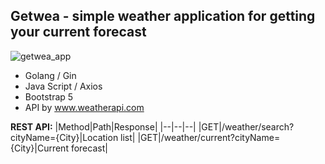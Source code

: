 ## Getwea  -  simple weather application for getting your current forecast

![getwea_app](https://user-images.githubusercontent.com/108335077/177015530-e7626ab1-6b72-4563-a33e-b1103f5b1aa2.png)

- Golang / Gin
- Java Script / Axios
- Bootstrap 5
- API by www.weatherapi.com

**REST API:**
|Method|Path|Response|
|--|--|--|
|GET|/weather/search?cityName={City}|Location list|
|GET|/weather/current?cityName={City}|Current forecast|
